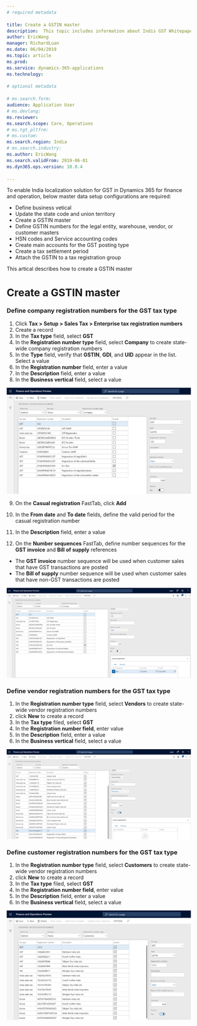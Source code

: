 ```yaml
---
# required metadata

title: Create a GSTIN master
description:  This topic includes information about Indis GST Whitepaper in Microsoft Dynamics 365 for Finance and Operations.
author: EricWang
manager: RichardLuan
ms.date: 06/04/2019
ms.topic: article
ms.prod: 
ms.service: dynamics-365-applications
ms.technology: 

# optional metadata

# ms.search.form: 
audience: Application User
# ms.devlang: 
ms.reviewer: 
ms.search.scope: Core, Operations
# ms.tgt_pltfrm: 
# ms.custom: 
ms.search.region: India
# ms.search.industry: 
ms.author: EricWang
ms.search.validFrom: 2019-06-01
ms.dyn365.ops.version: 10.0.4

---
```


To enable India localization solution for GST in Dynamics 365 for finance and operation, below master data setup configurations are required:

- Define business vetical
- Update the state code and union territory
- Create a GSTIN master
- Define GSTIN numbers for the legal entity, warehouse, vendor, or customer masters
- HSN codes and Service accounting codes
- Create main accounts for the GST posting type
- Create a tax settlement period
- Attach the GSTIN to a tax registration group

This artical describes how to create a GSTIN master

# Create a GSTIN master

### Define company registration numbers for the GST tax type

1. Click **Tax > Setup > Sales Tax > Enterprise tax registration numbers**
2. Create a record
3. In the **Tax type** field, select **GST**
4. In the **Registration number type** field, select **Company** to create state-wide company registration numbers
5. In the **Type** field, verify that **GSTIN**, **GDI**, and **UID** appear in the list. Select a value
6. In the **Registration number** field, enter a value
7. In the **Description** field, enter a value
8. In the **Business vertical** field, select a value

![](media/IND-GST-GSTIN-1.png)

9. On the **Casual registration** FastTab, click **Add**

10. In the **From date** and **To date** fields, define the valid period for the casual registration number

11. In the **Description** field, enter a value

12. On the **Number sequences** FastTab, define number sequences for the **GST invoice** and **Bill of supply** references

   - The **GST invoice** number sequence will be used when customer sales that have GST transactions are posted
   - The **Bill of supply** number sequence will be used when customer sales that have non-GST transactions are posted

![](media/IND-GST-GSTIN-2.png)



### Define vendor registration numbers for the GST tax type

1. In the **Registration number type** field, select **Vendors** to create state-wide vendor registration numbers
2. click **New** to create a record
3. In the **Tax type** filed, select **GST**
4. In the **Registration number field**, enter value
5. In the **Description** field, enter a value
6. In the **Business vertical** field, select a value

![](media/IND-GST-GSTIN-3.png)



### Define customer registration numbers for the GST tax type

1. In the **Registration number type** field, select **Customers** to create state-wide vendor registration numbers
2. click **New** to create a record
3. In the **Tax type** filed, select **GST**
4. In the **Registration number field**, enter value
5. In the **Description** field, enter a value
6. In the **Business vertical** field, select a value

![](media/IND-GST-GSTIN-4.png)



